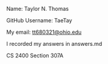 Name: Taylor N. Thomas

GitHub Username: TaeTay

My email: tt680321@ohio.edu

I recorded my answers in answers.md

CS 2400 Section 307A

